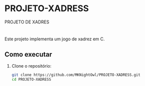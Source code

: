 # PROJETO-XADRESS
PROJETO DE XADRES 
#

Este projeto implementa um jogo de xadrez em C.

## Como executar

1. Clone o repositório:
   ```bash
   git clone https://github.com/MKNightOwl/PROJETO-XADRESS.git
   cd PROJETO-XADRESS

